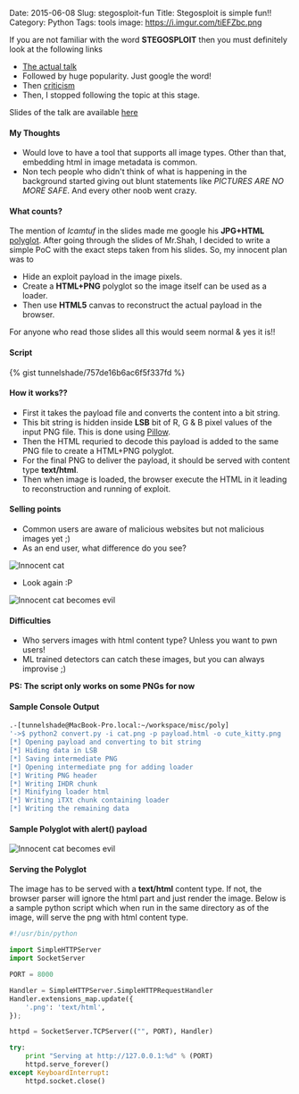 Date: 2015-06-08
Slug: stegosploit-fun
Title: Stegosploit is simple fun!!
Category: Python
Tags: tools
image: https://i.imgur.com/tiEFZbc.png

If you are not familiar with the word **STEGOSPLOIT** then you must definitely look at the
following links

+ [The actual talk](https://conference.hitb.org/hitbsecconf2015ams/sessions/stegosploit-hacking-with-pictures/)
+ Followed by huge popularity. Just google the word!
+ Then [criticism](https://medium.com/@christianbundy/why-stegosploit-isn-t-an-exploit-189b0b5261eb)
+ Then, I stopped following the topic at this stage.

Slides of the talk are available [here](https://conference.hitb.org/hitbsecconf2015ams/wp-content/uploads/2015/02/D1T1-Saumil-Shah-Stegosploit-Hacking-with-Pictures.pdf)

#### My Thoughts

+ Would love to have a tool that supports all image types. Other than that, embedding html in image metadata is common.
+ Non tech people who didn't think of what is happening in the background started giving out blunt statements like *PICTURES ARE NO MORE SAFE*. And
every other noob went crazy.

#### What counts?

The mention of *lcamtuf* in the slides made me google his **JPG+HTML** [polyglot](http://lcamtuf.coredump.cx/squirrel/). After going through the slides
of Mr.Shah, I decided to write a simple PoC with the exact steps taken from his slides. So, my innocent plan was to

+ Hide an exploit payload in the image pixels.
+ Create a **HTML+PNG** polyglot so the image itself can be used as a loader.
+ Then use **HTML5** canvas to reconstruct the actual payload in the browser.

For anyone who read those slides all this would seem normal & yes it is!!

#### Script

{% gist tunnelshade/757de16b6ac6f5f337fd %}

#### How it works??

+ First it takes the payload file and converts the content into a bit string.
+ This bit string is hidden inside **LSB** bit of R, G & B pixel values of the input PNG file. This is done using [Pillow](https://pypi.python.org/pypi/Pillow/2.8.2).
+ Then the HTML requried to decode this payload is added to the same PNG file to create a HTML+PNG polyglot.
+ For the final PNG to deliver the payload, it should be served with content type **text/html**.
+ Then when image is loaded, the browser execute the HTML in it leading to reconstruction and running of exploit.

#### Selling points

+ Common users are aware of malicious websites but not malicious images yet ;)
+ As an end user, what difference do you see?

![Innocent cat](https://i.imgur.com/PCktIck.jpg)

+ Look again :P

![Innocent cat becomes evil](https://i.imgur.com/TcjV8yu.jpg)

#### Difficulties

+ Who servers images with html content type? Unless you want to pwn users!
+ ML trained detectors can catch these images, but you can always improvise ;)

**PS: The script only works on some PNGs for now**

#### Sample Console Output

```bash
.-[tunnelshade@MacBook-Pro.local:~/workspace/misc/poly]
'->$ python2 convert.py -i cat.png -p payload.html -o cute_kitty.png
[*] Opening payload and converting to bit string
[*] Hiding data in LSB
[*] Saving intermediate PNG
[*] Opening intermediate png for adding loader
[*] Writing PNG header
[*] Writing IHDR chunk
[*] Minifying loader html
[*] Writing iTXt chunk containing loader
[*] Writing the remaining data
```

#### Sample Polyglot with alert() payload

![Innocent cat becomes evil](https://i.imgur.com/tiEFZbc.png)

#### Serving the Polyglot

The image has to be served with a **text/html** content type. If not, the browser parser will
ignore the html part and just render the image. Below is a sample python script which when run in the
same directory as of the image, will serve the png with html content type.

```python
#!/usr/bin/python

import SimpleHTTPServer
import SocketServer

PORT = 8000

Handler = SimpleHTTPServer.SimpleHTTPRequestHandler
Handler.extensions_map.update({
    '.png': 'text/html',
});

httpd = SocketServer.TCPServer(("", PORT), Handler)

try:
    print "Serving at http://127.0.0.1:%d" % (PORT)
    httpd.serve_forever()
except KeyboardInterrupt:
    httpd.socket.close()
```
